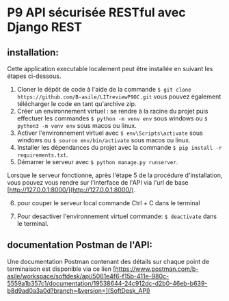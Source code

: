 # P9 API sécurisée RESTful avec Django REST #
## installation: ##
Cette application executable localement peut être installée en suivant les étapes ci-dessous.
1. Cloner le dépôt de code à l'aide de la commande ```$ git clone https://github.com/B-asile/LITreviewP9OC.git``` vous pouvez également télécharger le code en tant qu'archive zip.
2. Créer un environnement virtuel : se rendre à la racine du projet puis effectuer les commandes ```$ python -m venv env``` sous windows ou ```$ python3 -m venv env``` sous macos ou linux.
3. Activer l'environnement virtuel avec ```$ env\Scripts\activate``` sous windows ou ```$ source env/bin/activate``` sous macos ou linux.
4. Installer les dépendances du projet avec la commande ```$ pip install -r requirements.txt```.
5. Démarrer le serveur avec ```$ python manage.py runserver```.

Lorsque le serveur fonctionne, après l'étape 5 de la procédure d'installation, vous pouvez vous rendre sur l'interface de l'API via l'url de base [http://127.0.0.1:8000/](http://127.0.0.1:8000/).

6. pour couper le serveur local commande Ctrl + C dans le terminal

7. Pour desactiver l'environnement virtuel commande:  ```$ deactivate``` dans le terminal.

## documentation Postman de l'API: ##
Une documentation Postman contenant des détails sur chaque point de terminaison est disponible via ce lien [https://www.postman.com/b-asile/workspace/softdesk/api/5061e4f6-f15b-411e-980c-5559a1b357c1/documentation/19538644-24c912dc-d2b0-46eb-b639-b8d9ad0a3a0d?branch=&version=](SoftDesk_API)